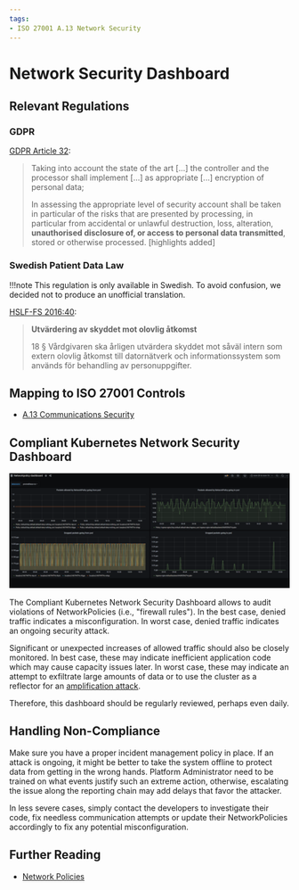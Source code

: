 ```yaml
---
tags:
- ISO 27001 A.13 Network Security
---
```

# Network Security Dashboard

## Relevant Regulations

### GDPR

[GDPR Article 32](https://gdpr.fan/a32):

> Taking into account the state of the art [...] the controller and the processor shall implement [...] as appropriate [...] encryption of personal data;
>
> In assessing the appropriate level of security account shall be taken in particular of the risks that are presented by processing, in particular from accidental or unlawful destruction, loss, alteration, **unauthorised disclosure of, or access to personal data transmitted**, stored or otherwise processed. [highlights added]

### Swedish Patient Data Law

!!!note
    This regulation is only available in Swedish. To avoid confusion, we decided not to produce an unofficial translation.

[HSLF-FS 2016:40](https://www.socialstyrelsen.se/globalassets/sharepoint-dokument/artikelkatalog/foreskrifter-och-allmanna-rad/2016-4-44.pdf):

> **Utvärdering av skyddet mot olovlig åtkomst**
>
> 18 § Vårdgivaren ska årligen utvärdera skyddet mot såväl intern som extern olovlig åtkomst till datornätverk och informationssystem som används för behandling av personuppgifter.

## Mapping to ISO 27001 Controls

* [A.13 Communications Security](https://www.isms.online/iso-27001/annex-a-13-communications-security/)

## Compliant Kubernetes Network Security Dashboard

![Network Security Dashboard](img/network-security.png)

The Compliant Kubernetes Network Security Dashboard allows to audit violations of NetworkPolicies (i.e., "firewall rules"). In the best case, denied traffic indicates a misconfiguration. In worst case, denied traffic indicates an ongoing security attack.

Significant or unexpected increases of allowed traffic should also be closely monitored. In best case, these may indicate inefficient application code which may cause capacity issues later. In worst case, these may indicate an attempt to exfiltrate large amounts of data or to use the cluster as a reflector for an [amplification attack](https://en.wikipedia.org/wiki/Denial-of-service_attack#Amplification).

Therefore, this dashboard should be regularly reviewed, perhaps even daily.

## Handling Non-Compliance

Make sure you have a proper incident management policy in place. If an attack is ongoing, it might be better to take the system offline to protect data from getting in the wrong hands. Platform Administrator need to be trained on what events justify such an extreme action, otherwise, escalating the issue along the reporting chain may add delays that favor the attacker.

In less severe cases, simply contact the developers to investigate their code, fix needless communication attempts or update their NetworkPolicies accordingly to fix any potential misconfiguration.

## Further Reading

* [Network Policies](https://kubernetes.io/docs/concepts/services-networking/network-policies/)
